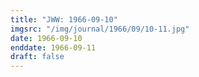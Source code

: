 ```yaml
---
title: "JWW: 1966-09-10"
imgsrc: "/img/journal/1966/09/10-11.jpg"
date: 1966-09-10
enddate: 1966-09-11
draft: false
---
```


<!-- fix pre-formatted input -->
